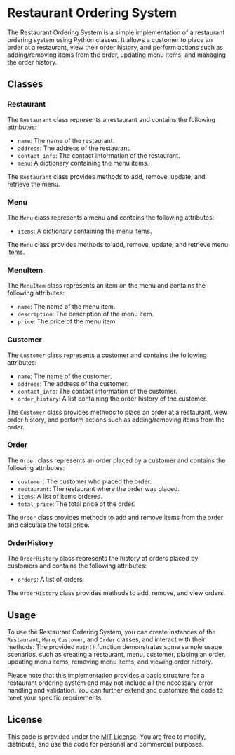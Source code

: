 # Restaurant Ordering System

The Restaurant Ordering System is a simple implementation of a restaurant ordering system using Python classes. It allows a customer to place an order at a restaurant, view their order history, and perform actions such as adding/removing items from the order, updating menu items, and managing the order history.

## Classes

### Restaurant

The `Restaurant` class represents a restaurant and contains the following attributes:

- `name`: The name of the restaurant.
- `address`: The address of the restaurant.
- `contact_info`: The contact information of the restaurant.
- `menu`: A dictionary containing the menu items.

The `Restaurant` class provides methods to add, remove, update, and retrieve the menu.

### Menu

The `Menu` class represents a menu and contains the following attributes:

- `items`: A dictionary containing the menu items.

The `Menu` class provides methods to add, remove, update, and retrieve menu items.

### MenuItem

The `MenuItem` class represents an item on the menu and contains the following attributes:

- `name`: The name of the menu item.
- `description`: The description of the menu item.
- `price`: The price of the menu item.

### Customer

The `Customer` class represents a customer and contains the following attributes:

- `name`: The name of the customer.
- `address`: The address of the customer.
- `contact_info`: The contact information of the customer.
- `order_history`: A list containing the order history of the customer.

The `Customer` class provides methods to place an order at a restaurant, view order history, and perform actions such as adding/removing items from the order.

### Order

The `Order` class represents an order placed by a customer and contains the following attributes:

- `customer`: The customer who placed the order.
- `restaurant`: The restaurant where the order was placed.
- `items`: A list of items ordered.
- `total_price`: The total price of the order.

The `Order` class provides methods to add and remove items from the order and calculate the total price.

### OrderHistory

The `OrderHistory` class represents the history of orders placed by customers and contains the following attributes:

- `orders`: A list of orders.

The `OrderHistory` class provides methods to add, remove, and view orders.

## Usage

To use the Restaurant Ordering System, you can create instances of the `Restaurant`, `Menu`, `Customer`, and `Order` classes, and interact with their methods. The provided `main()` function demonstrates some sample usage scenarios, such as creating a restaurant, menu, customer, placing an order, updating menu items, removing menu items, and viewing order history.

Please note that this implementation provides a basic structure for a restaurant ordering system and may not include all the necessary error handling and validation. You can further extend and customize the code to meet your specific requirements.

## License

This code is provided under the [MIT License](https://opensource.org/licenses/MIT). You are free to modify, distribute, and use the code for personal and commercial purposes.
